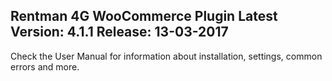Rentman 4G WooCommerce Plugin
Latest Version: 4.1.1
Release: 13-03-2017
-----------------------------
Check the User Manual for information about installation, settings, common errors and more.
